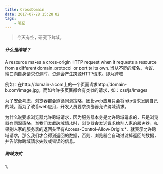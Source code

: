 ```yaml
---
title: CrossDomain
date: 2017-07-28 15:28:02
tags:
	- 笔记
---
```


> 今天有空，研究下跨域。

##### 什么是跨域？

A resource makes a cross-origin HTTP request when it requests a resource from a different domain, protocol, or port to its own. 
当从不同的域名、协议、端口向自身请求资源时，资源会产生跨源HTTP请求。即为跨域

例如：在http://domain-a.com上的一个页面请求http://domain-b.com/image.jpg，而如今许多页面都会有类似的请求，如：css/js/images

为了安全考虑，浏览器都会遵循同源策略，因此web应用只会将http请求发到自己的域。而为了改善web应用，开发人员要求浏览器允许跨域请求。

为什么说要求浏览器允许跨域请求，因为服务器本身是允许跨域请求的，只是浏览器有同源策略，当我们发起跨域请求时，浏览器会发送请求给别人家的服务器，如果别人家的服务器的返回头里有Access-Control-Allow-Origin:*，就表示允许跨域请求，那么我们才会得到返回的数据，否则，浏览器会自动过滤掉返回的数据，并告诉你跨域请求失败或错误的信息。

##### 跨域方式

1，